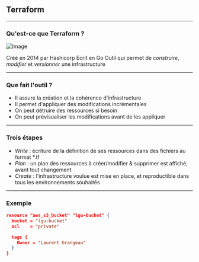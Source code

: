 ## Terraform

----

### Qu'est-ce que Terraform ?

![Image](https://i.pinimg.com/originals/f4/54/15/f45415270449af33c39dcb1e8af5a62a.png)

Créé en 2014 par Hashicorp
Ecrit en Go
Outil qui permet de *construire*, *modifier* et *versionner* une infrastructure

----

### Que fait l'outil ?

- Il assure la création et la cohérence d'infrastructure
- Il permet d'appliquer des modifications incrémentales
- On peut détruire des ressources si besoin
- On peut prévisualiser les modifications avant de les appliquer

----

### Trois étapes

- *Write* : écriture de la définition de ses ressources dans des fichiers au format *.tf
- *Plan* : un plan des ressources à créer/modifier & supprimer est affiché, avant tout changement
- *Create* : l'infrastructure voulue est mise en place, et reproductible dans tous les environnements souhaités

----

### Exemple

```json
resource "aws_s3_bucket" "lgu-bucket" {
  bucket = "lgu-bucket"
  acl    = "private"

  tags {
    Owner = "Laurent Grangeau"
  }
}
```
